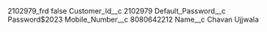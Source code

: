 <?xml version="1.0" encoding="UTF-8"?>
<CustomMetadata xmlns="http://soap.sforce.com/2006/04/metadata" xmlns:xsi="http://www.w3.org/2001/XMLSchema-instance" xmlns:xsd="http://www.w3.org/2001/XMLSchema">
    <label>2102979_frd</label>
    <protected>false</protected>
    <values>
        <field>Customer_Id__c</field>
        <value xsi:type="xsd:string">2102979</value>
    </values>
    <values>
        <field>Default_Password__c</field>
        <value xsi:type="xsd:string">Password$2023</value>
    </values>
    <values>
        <field>Mobile_Number__c</field>
        <value xsi:type="xsd:string">8080642212</value>
    </values>
    <values>
        <field>Name__c</field>
        <value xsi:type="xsd:string">Chavan Ujjwala</value>
    </values>
</CustomMetadata>
